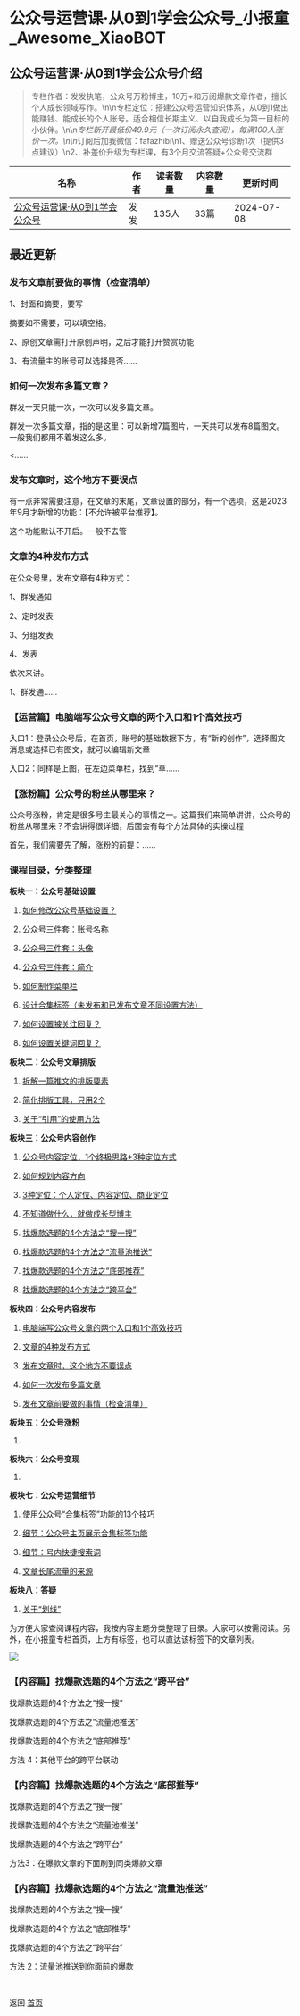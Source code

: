 # 公众号运营课·从0到1学会公众号_小报童_Awesome_XiaoBOT

## 公众号运营课·从0到1学会公众号介绍
> 专栏作者：发发执笔，公众号万粉博主，10万+和万阅爆款文章作者，擅长个人成长领域写作。\n\n专栏定位：搭建公众号运营知识体系，从0到1做出能赚钱、能成长的个人账号。适合相信长期主义、以自我成长为第一目标的小伙伴。\n\n*专栏新开最低价49.9元（一次订阅永久查阅），每满100人涨价一次。\n\n*订阅后加我微信：fafazhibi\n1、赠送公众号诊断1次（提供3点建议）\n2、补差价升级为专栏课，有3个月交流答疑+公众号交流群  
  


|名称|作者|读者数量|内容数量|更新时间|
|---|---|---|---|---|
|[公众号运营课·从0到1学会公众号](https://xiaobot.net/p/jiacanke?refer=0b133df9-27dc-423b-8101-639049001c13)|发发|135人|33篇|2024-07-08|

## 最近更新
### 发布文章前要做的事情（检查清单）

1、封面和摘要，要写

摘要如不需要，可以填空格。

2、原创文章需打开原创声明，之后才能打开赞赏功能

3、有流量主的账号可以选择是否......

### 如何一次发布多篇文章？

群发一天只能一次，一次可以发多篇文章。

群发一次多篇文章，指的是这里：可以新增7篇图片，一天共可以发布8篇图文。一般我们都用不着发这么多。

<......

### 发布文章时，这个地方不要误点

有一点非常需要注意，在文章的末尾，文章设置的部分，有一个选项，这是2023年9月才新增的功能：【不允许被平台推荐】。

这个功能默认不开启。一般不去管

### 文章的4种发布方式

在公众号里，发布文章有4种方式：

1、群发通知

2、定时发表

3、分组发表

4、发表

依次来讲。

1、群发通......

### 【运营篇】电脑端写公众号文章的两个入口和1个高效技巧

入口1：登录公众号后，在首页，账号的基础数据下方，有“新的创作”，选择图文消息或选择已有图文，就可以编辑新文章

入口2：同样是上图，在左边菜单栏，找到“草......

### 【涨粉篇】公众号的粉丝从哪里来？

公众号涨粉，肯定是很多号主最关心的事情之一。这篇我们来简单讲讲，公众号的粉丝从哪里来？不会讲得很详细，后面会有每个方法具体的实操过程

首先，我们需要先了解，涨粉的前提：......

### 课程目录，分类整理

**板块一：公众号基础设置**

  1. [如何修改公众号基础设置？](https://xiaobot.net/post/2425bcb1-dfd7-4496-bb0e-1455eddabbc7)

  2. [公众号三件套：账号名称](https://xiaobot.net/post/7b143d16-56cf-45fd-bbef-00d23237bb98)

  3. [公众号三件套：头像](https://xiaobot.net/post/f213989f-37ab-497e-8acd-ebcaa5d3318a)

  4. [公众号三件套：简介](https://xiaobot.net/post/19c82474-a835-4a3d-94c6-12f7f34c5a5e)

  5. [如何制作菜单栏](https://xiaobot.net/post/47e06201-6bc0-4270-8658-01b3ea0694e9)

  6. [设计合集标签（未发布和已发布文章不同设置方法）](https://xiaobot.net/post/10f63655-8e28-4ad8-82cc-916857b6cbd0)

  7. [如何设置被关注回复？](https://xiaobot.net/post/697632aa-75eb-4ed8-a5fb-a0bb80f8dad6)

  8. [如何设置关键词回复？](https://xiaobot.net/post/e403d417-aa00-44b9-9188-d3ef8f367c99)

**板块二：公众号文章排版**

  1. [拆解一篇推文的排版要素](https://xiaobot.net/post/61b7346a-26b7-46c3-b933-1e24572c3fba)

  2. [简化排版工具，只用2个](https://xiaobot.net/post/cd0952ea-5aa1-4449-88c3-4e826ff7c0f1)

  3. [关于“引用”的使用方法](https://xiaobot.net/post/639c3e30-0914-4d70-bc85-7a4459df8777)

**板块三：公众号内容创作**

  1. [公众号内容定位，1个终极思路+3种定位方式](https://xiaobot.net/post/2644be4d-582f-4770-8eba-2aef05b42c39)

  2. [如何规划内容方向](https://xiaobot.net/post/694ffd1f-1ea5-4f97-944c-bbc05f9458c9)

  3. [3种定位：个人定位、内容定位、商业定位](https://xiaobot.net/post/af759eb1-f26d-411e-a921-42e6775bd7f3)

  4. [不知道做什么，就做成长型博主](https://xiaobot.net/post/ddabf5d7-b8b7-49c2-9447-a59ca424ecb7)

  5. [找爆款选题的4个方法之“搜一搜”](https://xiaobot.net/post/1bda10b2-5672-4cd1-afe9-4fffb621b1a2)

  6. [找爆款选题的4个方法之“流量池推送”](https://xiaobot.net/post/d047a344-1d3c-421d-9778-979715a8e3f8)

  7. [找爆款选题的4个方法之“底部推荐”](https://xiaobot.net/post/9c199494-9523-41ed-a9bb-7e6ff5dcec5a)

  8. [找爆款选题的4个方法之“跨平台”](https://xiaobot.net/post/849a7172-72ba-4a6b-a433-8713d0c42de8)

**板块四：公众号内容发布**

  1. [电脑端写公众号文章的两个入口和1个高效技巧](https://xiaobot.net/post/d52b9f17-6cc1-46b3-8ca8-8c9740bbd5e0?refer=1793e216-96fc-4352-97aa-7cdf74183799)

  2. [文章的4种发布方式](https://xiaobot.net/post/d74c5e22-e33e-48af-8fc2-a91de1c58c7c)

  3. [发布文章时，这个地方不要误点](https://xiaobot.net/post/b1888056-6f2d-44f8-8de8-d3781c72e378)

  4. [如何一次发布多篇文章](https://xiaobot.net/post/66e5ab38-5c87-4438-acfd-a67c0c5e1410)

  5. [发布文章前要做的事情（检查清单）](https://xiaobot.net/post/364b24b2-f9b2-43f7-9f48-a3ec4ab63051)

**板块五：公众号涨粉**

  1. 

**板块六：公众号变现**

  1. 

**板块七：公众号运营细节**

  1. [使用公众号“合集标签”功能的13个技巧](https://xiaobot.net/post/6a4eab5e-07b7-4ae0-9d1c-4038e728554e)

  2. [细节：公众号主页展示合集标签功能](https://xiaobot.net/post/c7b6b99a-4a3e-4d37-a5de-e3c613e0d878)

  3. [细节：号内快捷搜索词](https://xiaobot.net/post/fb18478f-1dad-4fbf-b223-d5dad58bd6b0)

  4. [文章长尾流量的来源](https://xiaobot.net/post/08da09ae-4c9b-4061-8eb3-860cf4182661)

**板块八：答疑**

  1. [关于“划线”](https://xiaobot.net/post/c3d4ea7d-f3d3-4c0e-b507-4efbbc2b9e3d)

为方便大家查阅课程内容，我按内容主题分类整理了目录。大家可以按需阅读。另外，在小报童专栏首页，上方有标签，也可以直达该标签下的文章列表。

![](https://static.xiaobot.net/file/2024-06-06/61298/a7e1609c14903643089e4d58843777ac.png)

### 【内容篇】找爆款选题的4个方法之“跨平台”

找爆款选题的4个方法之“搜一搜”

找爆款选题的4个方法之“流量池推送”

找爆款选题的4个方法之“底部推荐”

方法 4：其他平台的跨平台联动

### 【内容篇】找爆款选题的4个方法之“底部推荐”

找爆款选题的4个方法之“搜一搜”

找爆款选题的4个方法之“流量池推送”

找爆款选题的4个方法之“跨平台”

方法3：在爆款文章的下面刷到同类爆款文章

### 【内容篇】找爆款选题的4个方法之“流量池推送”

找爆款选题的4个方法之“搜一搜”

找爆款选题的4个方法之“底部推荐”

找爆款选题的4个方法之“跨平台”

方法 2：流量池推送到你面前的爆款


<a href="https://github.com/Reno9527/awesome-xiaobot" style="color: white; text-decoration: none;">awesome-xiaobot</a>

返回 [首页](../README.md)
